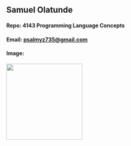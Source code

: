 ## Samuel Olatunde
#### Repo: 4143 Programming Language Concepts
#### Email: psalmyz735@gmail.com
#### Image: 
<img src="https://mail.google.com/mail/u/0?ui=2&ik=48033c2f26&attid=0.1.1&permmsgid=msg-f:1775577820414066393&th=18a41e9ec8d7bed9&view=fimg&fur=ip&sz=s0-l75-ft&attbid=ANGjdJ86QZ85HBpsyAITlLmEXv_WjJgfsSf8X9_y-hgVXPU-iiHz6WP_8HX6nH9hvtbqb6DM69CGWnx7G81U1mPiT8lbxG11WdwbhFRldFpb7QeCfP52xn4bTCC62Dk&disp=emb" width="200">

